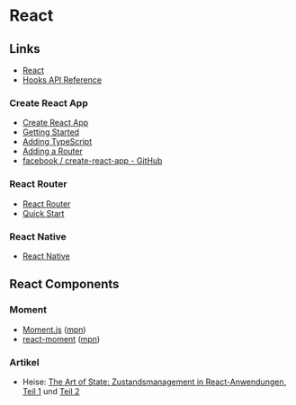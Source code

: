 # React

## Links

- [React](https://reactjs.org/)
- [Hooks API Reference](https://reactjs.org/docs/hooks-reference.html)

### Create React App

- [Create React App](https://create-react-app.dev/)
- [Getting Started](https://create-react-app.dev/docs/getting-started/)
- [Adding TypeScript](https://create-react-app.dev/docs/adding-typescript/)
- [Adding a Router](https://create-react-app.dev/docs/adding-a-router/)
- [facebook / create-react-app - GitHub](https://github.com/facebook/create-react-app)

### React Router

- [React Router](https://reactrouter.com/)
- [Quick Start](https://reactrouter.com/web/guides/quick-start)

### React Native

- [React Native](https://reactnative.dev/)

## React Components

### Moment

- [Moment.js](https://momentjs.com/) ([mpn](https://www.npmjs.com/package/moment))
- [react-moment](https://github.com/headzoo/react-moment) ([mpn](https://www.npmjs.com/package/react-moment))

### Artikel

- Heise: [The Art of State: Zustandsmanagement in React-Anwendungen, Teil 1](https://heise.de/-4934595) und [Teil 2](https://heise.de/-4990188)
